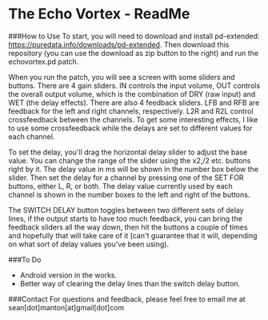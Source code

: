 # The Echo Vortex - ReadMe
###How to Use
To start, you will need to download and install pd-extended: https://puredata.info/downloads/pd-extended. Then download this repository (you can use the download as zip button to the right) and run the echovortex.pd patch.

When you run the patch, you will see a screen with some sliders and buttons. There are 4 gain sliders. IN controls the input volume, OUT controls the overall output volume, which is the combination of DRY (raw input) and WET (the delay effects). There are also 4 feedback sliders. LFB and RFB are feedback for the left and right channels, respectively. L2R and R2L control crossfeedback between the channels. To get some interesting effects, I like to use some crossfeedback while the delays are set to different values for each channel. 

To set the delay, you'll drag the horizontal delay slider to adjust the base value. You can change the range of the slider using the x2,/2 etc. buttons right by it. The delay value in ms will be shown in the number box below the slider. Then set the delay for a channel by pressing one of the SET FOR buttons, either L, R, or both. The delay value currently used by each channel is shown in the number boxes to the left and right of the buttons. 

The SWITCH DELAY button toggles between two different sets of delay lines, if the output starts to have too much feedback, you can bring the feedback sliders all the way down, then hit the buttons a couple of times and hopefully that will take care of it (can't guarantee that it will, depending on what sort of delay values you've been using).

###To Do
* Android version in the works.
* Better way of clearing the delay lines than the switch delay button.

###Contact
For questions and feedback, please feel free to email me at sean[dot]manton[at]gmail[dot]com